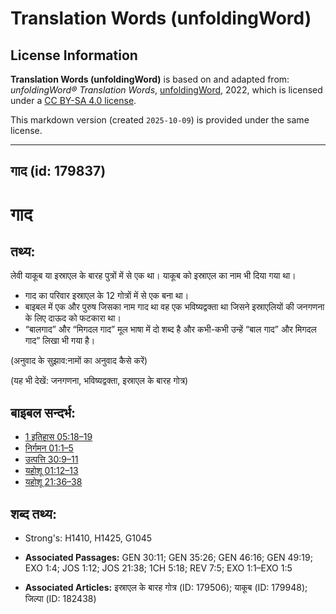 # Translation Words (unfoldingWord)

## License Information

**Translation Words (unfoldingWord)** is based on and adapted from: _unfoldingWord® Translation Words_, [unfoldingWord](https://unfoldingword.org/utw), 2022, which is licensed under a [CC BY-SA 4.0 license](https://creativecommons.org/licenses/by-sa/4.0/legalcode.en).

This markdown version (created `2025-10-09`) is provided under the same license.



--------------------------------

## गाद (id: 179837)

गाद
===

तथ्य:
-----

लेवी याकूब या इस्राएल के बारह पुत्रों में से एक था। याकूब को इस्राएल का नाम भी दिया गया था।

* गाद का परिवार इस्राएल के 12 गोत्रों में से एक बना था।
* बाइबल में एक और पुरुष जिसका नाम गाद था वह एक भविष्यद्वक्ता था जिसने इस्राएलियों की जनगणना के लिए दाऊद को फटकारा था।
* “बालगाद” और “मिगदल गाद” मूल भाषा में दो शब्द है और कभी\-कभी उन्हें “बाल गाद” और मिगदल गाद” लिखा भी गया है।

(अनुवाद के सुझाव:नामों का अनुवाद कैसे करें)

(यह भी देखें: जनगणना, भविष्यद्वक्ता, इस्राएल के बारह गोत्र)

बाइबल सन्दर्भ:
--------------

* [1 इतिहास 05:18–19](https://ref.ly/1Chr0:0)
* [निर्गमन 01:1–5](https://ref.ly/Exod1:1-Exod1:5)
* [उत्पत्ति 30:9–11](https://ref.ly/Gen30:9-Gen30:11)
* [यहोशू 01:12–13](https://ref.ly/Josh1:12-Josh1:13)
* [यहोशू 21:36–38](https://ref.ly/Josh21:36-Josh21:38)

शब्द तथ्य:
----------

* Strong's: H1410, H1425, G1045

* **Associated Passages:** GEN 30:11; GEN 35:26; GEN 46:16; GEN 49:19; EXO 1:4; JOS 1:12; JOS 21:38; 1CH 5:18; REV 7:5; EXO 1:1–EXO 1:5
* **Associated Articles:** इस्राएल के बारह गोत्र (ID: 179506); याकूब (ID: 179948); जिल्पा (ID: 182438)

